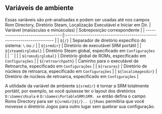 ## Variáveis de ambiente
Essas variáveis são pré-analisadas e podem ser usadas até nos campos Rom Directory, Diretório Steam, Localização Executável e Iniciar em Dir.
| Variável (maiúsculas e minúsculas) | Sobreposição correspondente                                              |
| ----------------------------------:|:------------------------------------------------------------------------ |
|                             `${/}` | Separador de diretório específico do sistema: `\` ou `/`                |
|                        `${srmdir}` | Diretório de executável SRM portátil                                     |
|                `${steamdirglobal}` | Diretório Steam global, especificado em `Configurações`                  |
|                                 `` |                                                                          |
|                 `${romsdirglobal}` | Diretório global de ROMs, especificado em `Configurações`                |
|                 `${retroarchpath}` | Caminho para o executável de Retroarcha, especificado em `Configurações` |
|                       `${racores}` | Diretório de núcleos de retroarca, especificado em `Configurações`       |
|                `${localimagesdir}` | Diretório de núcleos de retroarca, especificado em `Configurações`       |


A utilidade da variável de ambiente `${srmdir}` é tornar a SRM totalmente portátil, por exemplo, se você quisesse ter o layout dos diretórios `D:\Games\Rsala` e `D:\Games\PortableSRM\SRM. xe` então defina o campo Roms Directory para ser `${srmdir}${/}.. {/}Roms` permitiria que você movesse o diretório Jogos para outro lugar sem quebrar sua configuração.

